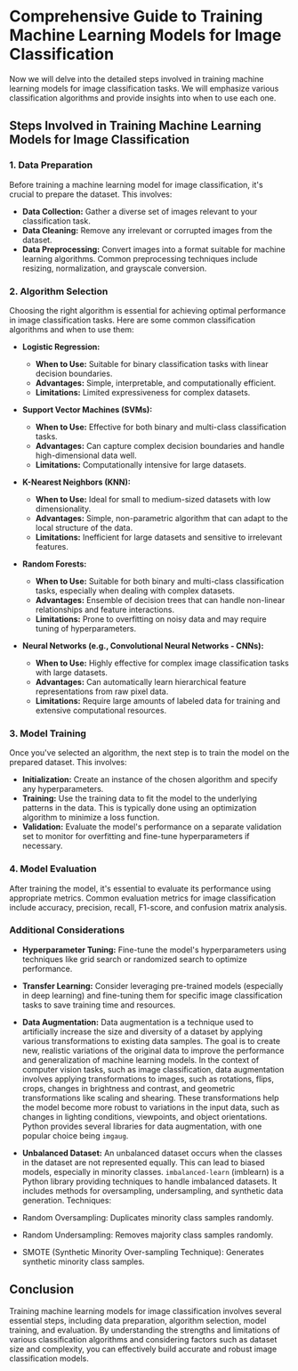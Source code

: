 # Comprehensive Guide to Training Machine Learning Models for Image Classification

Now we will delve into the detailed steps involved in training machine learning models for image classification tasks. We will emphasize various classification algorithms and provide insights into when to use each one.

## Steps Involved in Training Machine Learning Models for Image Classification

### 1. Data Preparation

Before training a machine learning model for image classification, it's crucial to prepare the dataset. This involves:

- **Data Collection:** Gather a diverse set of images relevant to your classification task.
- **Data Cleaning:** Remove any irrelevant or corrupted images from the dataset.
- **Data Preprocessing:** Convert images into a format suitable for machine learning algorithms. Common preprocessing techniques include resizing, normalization, and grayscale conversion.

### 2. Algorithm Selection

Choosing the right algorithm is essential for achieving optimal performance in image classification tasks. Here are some common classification algorithms and when to use them:

- **Logistic Regression:**
  - **When to Use:** Suitable for binary classification tasks with linear decision boundaries.
  - **Advantages:** Simple, interpretable, and computationally efficient.
  - **Limitations:** Limited expressiveness for complex datasets.

- **Support Vector Machines (SVMs):**
  - **When to Use:** Effective for both binary and multi-class classification tasks.
  - **Advantages:** Can capture complex decision boundaries and handle high-dimensional data well.
  - **Limitations:** Computationally intensive for large datasets.

- **K-Nearest Neighbors (KNN):**
  - **When to Use:** Ideal for small to medium-sized datasets with low dimensionality.
  - **Advantages:** Simple, non-parametric algorithm that can adapt to the local structure of the data.
  - **Limitations:** Inefficient for large datasets and sensitive to irrelevant features.

- **Random Forests:**
  - **When to Use:** Suitable for both binary and multi-class classification tasks, especially when dealing with complex datasets.
  - **Advantages:** Ensemble of decision trees that can handle non-linear relationships and feature interactions.
  - **Limitations:** Prone to overfitting on noisy data and may require tuning of hyperparameters.

- **Neural Networks (e.g., Convolutional Neural Networks - CNNs):**
  - **When to Use:** Highly effective for complex image classification tasks with large datasets.
  - **Advantages:** Can automatically learn hierarchical feature representations from raw pixel data.
  - **Limitations:** Require large amounts of labeled data for training and extensive computational resources.

### 3. Model Training

Once you've selected an algorithm, the next step is to train the model on the prepared dataset. This involves:

- **Initialization:** Create an instance of the chosen algorithm and specify any hyperparameters.
- **Training:** Use the training data to fit the model to the underlying patterns in the data. This is typically done using an optimization algorithm to minimize a loss function.
- **Validation:** Evaluate the model's performance on a separate validation set to monitor for overfitting and fine-tune hyperparameters if necessary.

### 4. Model Evaluation

After training the model, it's essential to evaluate its performance using appropriate metrics. Common evaluation metrics for image classification include accuracy, precision, recall, F1-score, and confusion matrix analysis.

### Additional Considerations

- **Hyperparameter Tuning:** Fine-tune the model's hyperparameters using techniques like grid search or randomized search to optimize performance.

- **Transfer Learning:** Consider leveraging pre-trained models (especially in deep learning) and fine-tuning them for specific image classification tasks to save training time and resources.

- **Data Augmentation:** Data augmentation is a technique used to artificially increase the size and diversity of a dataset by applying various transformations to existing data samples. The goal is to create new, realistic variations of the original data to improve the performance and generalization of machine learning models. In the context of computer vision tasks, such as image classification, data augmentation involves applying transformations to images, such as rotations, flips, crops, changes in brightness and contrast, and geometric transformations like scaling and shearing. These transformations help the model become more robust to variations in the input data, such as changes in lighting conditions, viewpoints, and object orientations. Python provides several libraries for data augmentation, with one popular choice being `imgaug`.

- **Unbalanced Dataset:** An unbalanced dataset occurs when the classes in the dataset are not represented equally. This can lead to biased models, especially in minority classes. `imbalanced-learn` (imblearn) is a Python library providing techniques to handle imbalanced datasets. It includes methods for oversampling, undersampling, and synthetic data generation.
Techniques:
- Random Oversampling: Duplicates minority class samples randomly.
- Random Undersampling: Removes majority class samples randomly.
- SMOTE (Synthetic Minority Over-sampling Technique): Generates synthetic minority class samples.


## Conclusion

Training machine learning models for image classification involves several essential steps, including data preparation, algorithm selection, model training, and evaluation. By understanding the strengths and limitations of various classification algorithms and considering factors such as dataset size and complexity, you can effectively build accurate and robust image classification models.
